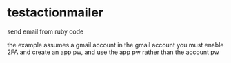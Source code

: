 # testactionmailer
send email from ruby code

the example assumes a gmail account
in the gmail account you must enable 2FA and create
an app pw, and use the app pw rather than the account pw
